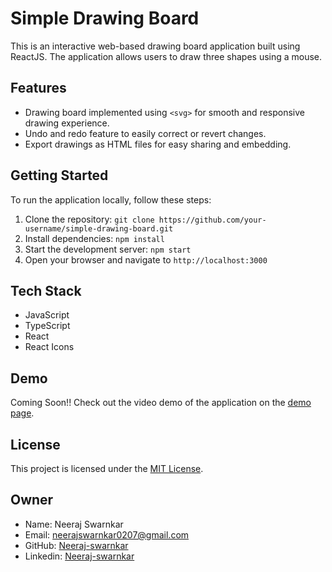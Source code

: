 # Simple Drawing Board

This is an interactive web-based drawing board application built using ReactJS. 
The application allows users to draw three shapes using a mouse.

## Features

- Drawing board implemented using `<svg>` for smooth and responsive drawing experience.
- Undo and redo feature to easily correct or revert changes.
- Export drawings as HTML files for easy sharing and embedding.

## Getting Started

To run the application locally, follow these steps:

1. Clone the repository: `git clone https://github.com/your-username/simple-drawing-board.git`
2. Install dependencies: `npm install`
3. Start the development server: `npm start`
4. Open your browser and navigate to `http://localhost:3000`

## Tech Stack 
- JavaScript
- TypeScript
- React
- React Icons


## Demo

Coming Soon!! Check out the video demo of the application on the [demo page](demo.md).

## License

This project is licensed under the [MIT License](LICENSE).

## Owner

- Name: Neeraj Swarnkar
- Email: neerajswarnkar0207@gmail.com
- GitHub: [Neeraj-swarnkar](https://github.com/Neeraj-swarnkar)
- Linkedin: [Neeraj-swarnkar](https://www.linkedin.com/in/neerajswarnkar/)

